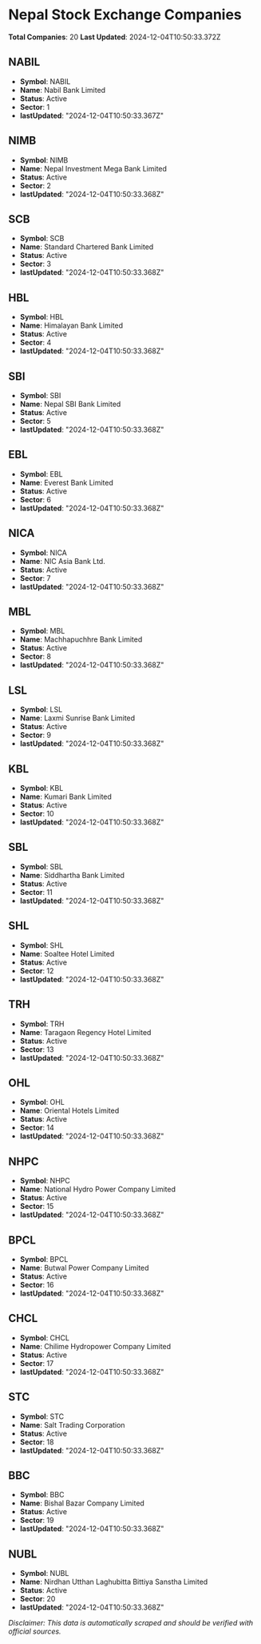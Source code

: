# Nepal Stock Exchange Companies

**Total Companies**: 20
**Last Updated**: 2024-12-04T10:50:33.372Z

## NABIL
- **Symbol**: NABIL
- **Name**: Nabil Bank Limited
- **Status**: Active
- **Sector**: 1
- **lastUpdated**: "2024-12-04T10:50:33.367Z"

## NIMB
- **Symbol**: NIMB
- **Name**: Nepal Investment Mega Bank Limited
- **Status**: Active
- **Sector**: 2
- **lastUpdated**: "2024-12-04T10:50:33.368Z"

## SCB
- **Symbol**: SCB
- **Name**: Standard Chartered Bank Limited
- **Status**: Active
- **Sector**: 3
- **lastUpdated**: "2024-12-04T10:50:33.368Z"

## HBL
- **Symbol**: HBL
- **Name**: Himalayan Bank Limited
- **Status**: Active
- **Sector**: 4
- **lastUpdated**: "2024-12-04T10:50:33.368Z"

## SBI
- **Symbol**: SBI
- **Name**: Nepal SBI Bank Limited
- **Status**: Active
- **Sector**: 5
- **lastUpdated**: "2024-12-04T10:50:33.368Z"

## EBL
- **Symbol**: EBL
- **Name**: Everest Bank Limited
- **Status**: Active
- **Sector**: 6
- **lastUpdated**: "2024-12-04T10:50:33.368Z"

## NICA
- **Symbol**: NICA
- **Name**: NIC Asia Bank Ltd.
- **Status**: Active
- **Sector**: 7
- **lastUpdated**: "2024-12-04T10:50:33.368Z"

## MBL
- **Symbol**: MBL
- **Name**: Machhapuchhre Bank Limited
- **Status**: Active
- **Sector**: 8
- **lastUpdated**: "2024-12-04T10:50:33.368Z"

## LSL
- **Symbol**: LSL
- **Name**: Laxmi Sunrise Bank Limited
- **Status**: Active
- **Sector**: 9
- **lastUpdated**: "2024-12-04T10:50:33.368Z"

## KBL
- **Symbol**: KBL
- **Name**: Kumari Bank Limited
- **Status**: Active
- **Sector**: 10
- **lastUpdated**: "2024-12-04T10:50:33.368Z"

## SBL
- **Symbol**: SBL
- **Name**: Siddhartha Bank Limited
- **Status**: Active
- **Sector**: 11
- **lastUpdated**: "2024-12-04T10:50:33.368Z"

## SHL
- **Symbol**: SHL
- **Name**: Soaltee Hotel Limited
- **Status**: Active
- **Sector**: 12
- **lastUpdated**: "2024-12-04T10:50:33.368Z"

## TRH
- **Symbol**: TRH
- **Name**: Taragaon Regency Hotel Limited
- **Status**: Active
- **Sector**: 13
- **lastUpdated**: "2024-12-04T10:50:33.368Z"

## OHL
- **Symbol**: OHL
- **Name**: Oriental Hotels Limited
- **Status**: Active
- **Sector**: 14
- **lastUpdated**: "2024-12-04T10:50:33.368Z"

## NHPC
- **Symbol**: NHPC
- **Name**: National Hydro Power Company Limited
- **Status**: Active
- **Sector**: 15
- **lastUpdated**: "2024-12-04T10:50:33.368Z"

## BPCL
- **Symbol**: BPCL
- **Name**: Butwal Power Company Limited
- **Status**: Active
- **Sector**: 16
- **lastUpdated**: "2024-12-04T10:50:33.368Z"

## CHCL
- **Symbol**: CHCL
- **Name**: Chilime Hydropower Company Limited
- **Status**: Active
- **Sector**: 17
- **lastUpdated**: "2024-12-04T10:50:33.368Z"

## STC
- **Symbol**: STC
- **Name**: Salt Trading Corporation
- **Status**: Active
- **Sector**: 18
- **lastUpdated**: "2024-12-04T10:50:33.368Z"

## BBC
- **Symbol**: BBC
- **Name**: Bishal Bazar Company Limited
- **Status**: Active
- **Sector**: 19
- **lastUpdated**: "2024-12-04T10:50:33.368Z"

## NUBL
- **Symbol**: NUBL
- **Name**: Nirdhan Utthan Laghubitta Bittiya Sanstha Limited
- **Status**: Active
- **Sector**: 20
- **lastUpdated**: "2024-12-04T10:50:33.368Z"


*Disclaimer: This data is automatically scraped and should be verified with official sources.*